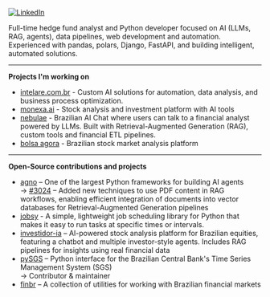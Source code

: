 ﻿[<img src="https://img.shields.io/badge/-LinkedIn-gray?style=flat&logo=linkedin" alt="LinkedIn" />](https://www.linkedin.com/in/renanmorettopereira/)

Full-time hedge fund analyst and Python developer focused on AI (LLMs, RAG, agents), data pipelines, web development and automation.
Experienced with pandas, polars, Django, FastAPI, and building intelligent, automated solutions.

---

**Projects I'm working on**  
- [intelare.com.br](https://intelare.com.br/) - Custom AI solutions for automation, data analysis, and business process optimization.
- [monexa.ai](https://monexa.ai/) - Stock analysis and investment platform with AI tools  
- [nebulae](https://nebulae.com.br/) - Brazilian AI Chat where users can talk to a financial analyst powered by LLMs. Built with Retrieval-Augmented Generation (RAG), custom tools and financial ETL pipelines.  
- [bolsa agora](https://bolsaagora.com.br/) - Brazilian stock market analysis platform    

---

**Open-Source contributions and projects**
- [agno](https://github.com/agno-agi/agno) – One of the largest Python frameworks for building AI agents  
  → [#3024](https://github.com/agno-agi/agno/pull/3024) – Added new techniques to use PDF content in RAG workflows, enabling efficient integration of documents into vector databases for Retrieval-Augmented Generation pipelines
- [jobsy](https://github.com/renanmoretto/jobsy) - A simple, lightweight job scheduling library for Python that makes it easy to run tasks at specific times or intervals.
- [investidor-ia](https://github.com/renanmoretto/investidor-ia) – AI-powered stock analysis platform for Brazilian equities, featuring a chatbot and multiple investor-style agents. Includes RAG pipelines for insights using real financial data
- [pySGS](https://github.com/rafpyprog/pySGS) – Python interface for the Brazilian Central Bank's Time Series Management System (SGS)  
  → Contributor & maintainer  
- [finbr](https://github.com/renanmoretto/finbr) – A collection of utilities for working with Brazilian financial markets
